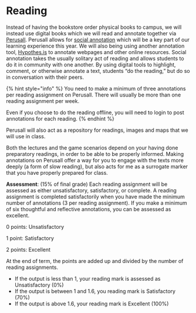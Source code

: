 # Reading

Instead of having the bookstore order physical books to campus, we will instead use digital books which we will read and annotate together via [Perusall](../../digital-tools/perusall/).  Perusall allows for [social annotation](http://www.grandviewcetl.org/tools-for-teaching-social-annotation/) which will be a key part of our learning experience this year. We will also being using another annotation tool, [Hypothes.is](../../digital-tools/hypothes.is.md) to annotate webpages and other online resources. Social annotation takes the usually solitary act of reading and allows students to do it in community with one another. By using digital tools to highlight, comment, or otherwise annotate a text, students “do the reading,” but do so in conversation with their peers.

{% hint style="info" %}
You need to make a minimum of three annotations per reading assignment on Perusall. There will usually be more than one reading assignment per week.&#x20;

Even if you choose to do the reading offline, you will need to login to post annotations for each reading.&#x20;
{% endhint %}

Perusall will also act as a repository for readings, images and maps that we will use in class.&#x20;

Both the lectures and the game scenarios depend on your having done preparatory readings, in order to be able to be properly informed. Making annotations on Perusall offer a way for you to engage with the texts more deeply (a form of slow reading), but also acts for me as a surrogate marker that you have properly prepared for class.&#x20;

**Assessment**: (15% of final grade) Each reading assignment will be assessed as either unsatisfactory, satisfactory,  or complete. A reading assignment is completed satisfactorily when you have made the minimum number of annotations (3 per reading assignment). If you make a minimum of six thoughtful and reflective annotations, you can be assessed as excellent.&#x20;

0 points: Unsatisfactory

1 point: Satisfactory

2 points: Excellent

At the end of term, the points are added up and divided by the number of reading assignments.&#x20;

* If the output is less than 1, your reading mark is assessed as Unsatisfactory (0%)
* If the output is between 1 and 1.6, you reading mark is Satisfactory (70%)
* If the output is above 1.6, your reading mark is Excellent (100%)



###

